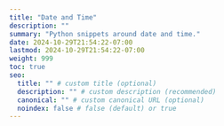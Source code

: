 ```yaml
---
title: "Date and Time"
description: ""
summary: "Python snippets around date and time."
date: 2024-10-29T21:54:22-07:00
lastmod: 2024-10-29T21:54:22-07:00
weight: 999
toc: true
seo:
  title: "" # custom title (optional)
  description: "" # custom description (recommended)
  canonical: "" # custom canonical URL (optional)
  noindex: false # false (default) or true
---
```

